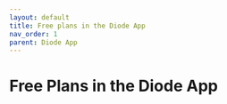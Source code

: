 ```yaml
---
layout: default
title: Free plans in the Diode App
nav_order: 1
parent: Diode App
---
```


# Free Plans in the Diode App


